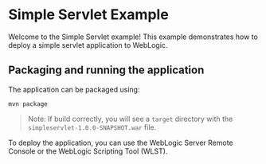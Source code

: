 # Simple Servlet Example

Welcome to the Simple Servlet example! This example demonstrates how to deploy a simple servlet application to WebLogic.

## Packaging and running the application

The application can be packaged using:

```shell
mvn package
```

> Note: If build correctly, you will see a `target` directory with the `simpleservlet-1.0.0-SNAPSHOT.war` file.

To deploy the application, you can use the WebLogic Server Remote Console or the WebLogic Scripting Tool (WLST).
